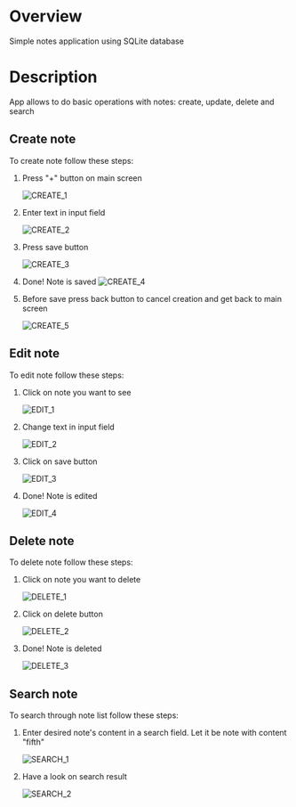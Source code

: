 # Overview
Simple notes application using SQLite database

# Description

App allows to do basic operations with notes: create, update, delete and search

## Create note

To create note follow these steps:

1. Press "+" button on main screen
   
   ![CREATE_1](./docs/images/create/1.jpg "CREATE_1")
   
2. Enter text in input field
   
   ![CREATE_2](./docs/images/create/2.jpg "CREATE_2")
   
3. Press save button
   
   ![CREATE_3](./docs/images/create/3.jpg "CREATE_3")
   
4. Done! Note is saved
   ![CREATE_4](./docs/images/create/4.jpg "CREATE_4")
   
5. Before save press back button to cancel creation and get back to main screen
   
   ![CREATE_5](./docs/images/create/5.jpg "CREATE_5")
   
## Edit note

To edit note follow these steps:

1. Click on note you want to see
   
   ![EDIT_1](./docs/images/edit/1.jpg "EDIT_1")
   
2. Change text in input field
   
   ![EDIT_2](./docs/images/edit/2.jpg "EDIT_2")
   
3. Click on save button
   
   ![EDIT_3](./docs/images/edit/3.jpg "EDIT_3")
   
4. Done! Note is edited
   
   ![EDIT_4](./docs/images/edit/4.jpg "EDIT_4")
   
## Delete note

To delete note follow these steps:

1. Click on note you want to delete
   
   ![DELETE_1](./docs/images/delete/1.jpg "DELETE_1")
   
2. Click on delete button
   
   ![DELETE_2](./docs/images/delete/2.jpg "DELETE_2")
   
3. Done! Note is deleted
   
   ![DELETE_3](./docs/images/delete/3.jpg "DELETE_3")

## Search note

To search through note list follow these steps:

1. Enter desired note's content in a search field. Let it be note with content "fifth"
   
   ![SEARCH_1](./docs/images/search/1.jpg "SEARCH_1")
   
2. Have a look on search result
   
   ![SEARCH_2](./docs/images/search/2.jpg "SEARCH_2")